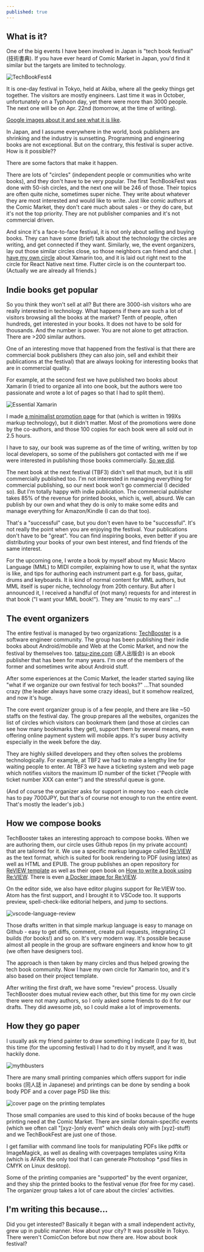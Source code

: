 ```yaml
---
published: true
---
```

## What is it?

One of the big events I have been involved in Japan is "tech book festival" (技術書典). If you have ever heard of Comic Market in Japan, you'd find it similar but the targets are limited to technology.

![TechBookFest4](https://techbookfest.org/assets/tbf04/images/top.jpg)

It is one-day festival in Tokyo, held at Akiba, where all the geeky things get together. The visitors are mostly engineers. Last time it was in October, unfortunately on a Typhoon day, yet there were more than 3000 people. The next one will be on Apr. 22nd (tomorrow, at the time of writing).

[Google images about it and see what it is like](https://www.google.com/search?tbm=isch&q=%E6%8A%80%E8%A1%93%E6%9B%B8%E5%85%B8&tbs=imgo:1).

In Japan, and I assume everywhere in the world, book publishers are shrinking and the industry is sunsetting. Programming and engineering books are not exceptional. But on the contrary, this festival is super active. How is it possible??

There are some factors that make it happen.

There are lots of "circles" (independent people or communities who write books), and they don't have to be very popular. The first TechBookFest was done with 50-ish circles, and the next one will be 246 of those. Their topics are often quite niche, sometimes super niche. They write about whatever they are most interested and would like to write. Just like comic authors at the Comic Market, they don't care much about sales - or they do care, but it's not the top priority. They are not publisher companies and it's not commercial driven.

And since it's a face-to-face festival, it is not only about selling and buying books. They can have some (brief) talk about the technology the circles are writing, and get connected if they want. Similarly, we, the event organizers, lay out those similar circles close, so those neighbors can friend and chat. [I have my own circle](https://atsushieno.github.io/xamaritans/) about Xamarin too, and it is laid out right next to the circle for React Native next time. Flutter circle is on the counterpart too. (Actually we are already all friends.)

## Indie books get popular

So you think they won't sell at all? But there are 3000-ish visitors who are really interested in technology. What happens if there are such a lot of visitors browsing all the books at the market? Tenth of people, often hundreds, get interested in your books. It does not have to be sold for thousands. And the number is power. You are not alone to get attraction. There are >200 similar authors.

One of an interesting move that happened from the festival is that there are commercial book publishers (they can also join, sell and exhibit their publications at the festival) that are always looking for interesting books that are in commercial quality.

For example, at the second fest we have published two books about Xamarin (I tried to organize all into one book, but the authors were too passionate and wrote a lot of pages so that I had to split them).

![Essential Xamarin](https://cdn-ak.f.st-hatena.com/images/fotolife/a/atsushieno/20170330/20170330191800.png)

I made [a minimalist promotion page](https://atsushieno.github.io/xamaritans/tbf2.html) for that (which is written in 199Xs markup technology), but it didn't matter. Most of the promotions were done by the co-authors, and those 100 copies for each book were all sold out in 2.5 hours.

I have to say, our book was supreme as of the time of writing, written by top local developers, so some of the publishers got contacted with me if we were interested in publishing those books commercially. [So we did](https://www.amazon.co.jp//dp/B07539YT44/).

The next book at the next festival (TBF3) didn't sell that much, but it is still commercially published too. I'm not interested in managing everything for commercial publishing, so our next book won't go commercial (I decided so). But I'm totally happy with indie publication. The commercial publisher takes 85% of the revenue for printed books, which is, well, absurd. We can publish by our own and what they do is only to make some edits and manage everything for Amazon/Kindle (I can do that too).

That's a "successful" case, but you don't even have to be "successful". It's not really the point when you are enjoying the festival. Your publications don't have to be "great". You can find inspiring books, even better if you are distributing your books of your own best interest, and find friends of the same interest.

For the upcoming one, I wrote a book by myself about my Music Macro Language (MML) to MIDI compiler, explaining how to use it, what the syntax is like, and tips for authoring each instrument part e.g. for bass, guitar, drums and keyboards. It is kind of normal content for MML authors, but MML itself is super niche, technology from 20th century. But after I announced it, I received a handful of (not many) requests for and interest in that book ("I want your MML book!"). They are "music to my ears" ...!

## The event organizers

The entire festival is managed by two organizations: [TechBooster](https://techbooster.org/) is a software engineer community. The group has been publishing their indie books about Android/mobile and Web at the Comic Market, and now the festival by themselves too. [tatsu-zine.com](https://tatsu-zine.com/) (達人出版会) is an ebook publisher that has been for many years. I'm one of the members of the former and sometimes write about Android stuff.

After some experiences at the Comic Market, the leader started saying like "what if we organize our own festival for tech books?" ...That sounded crazy (the leader always have some crazy ideas), but it somehow realized, and now it's huge.

The core event organizer group is of a few people, and there are like ~50 staffs on the festival day. The group prepares all the websites, organizes the list of circles which visitors can bookmark them (and those at circles can see how many bookmarks they get), support them by several means, even offering online payment system will mobile apps. It's super busy activity especially in the week before the day.

They are highly skilled developers and they often solves the problems technologically. For example, at TBF2 we had to make a lengthy line for waiting people to enter. At TBF3 we have a ticketing system and web page which notifies visitors the maximum ID number of the ticket ("People with ticket number XXX can enter") and the stressful queue is gone.

(And of course the organizer asks for support in money too - each circle has to pay 7000JPY, but that's of course not enough to run the entire event. That's mostly the leader's job.)

## How we compose books

TechBooster takes an interesting approach to compose books. When we are authoring them, our circle uses Github repos (in my private account) that are tailored for it. We use a specific markup language called [Re:VIEW](https://github.com/kmuto/review) as the text format, which is suited for book rendering to PDF (using latex) as well as HTML and EPUB. The group publishes an open repository for [ReVIEW template](https://github.com/TechBooster/ReVIEW-Template) as well as their open book on [How to write a book using Re:VIEW](https://github.com/TechBooster/C89-FirstStepReVIEW-v2). There is even [a Docker image for Re:VIEW](https://hub.docker.com/r/vvakame/review/).

On the editor side, we also have editor plugins support for Re:VIEW too. Atom has the first support, and I brought it to VSCode too. It supports preview, spell-check-like editorial helpers, and jump to sections.

![vscode-language-review](https://raw.githubusercontent.com/atsushieno/vscode-language-review/master/docs/images/sshot-preview.png)

Those drafts written in that simple markup language is easy to manage on Github - easy to get diffs, comment, create pull requests, integrating CI builds (for books!) and so on. It's very modern way. It's possible because almost all people in the group are software engineers and know how to git (we often have designers too).

The approach is then taken by many circles and thus helped growing the tech book community. Now I have my own circle for Xamarin too, and it's also based on their project template.

After writing the first draft, we have some "review" process. Usually TechBooster does mutual review each other, but this time for my own circle there were not many authors, so I only asked some friends to do it for our drafts. They did awesome job, so I could make a lot of improvements.

## How they go paper

I usually ask my friend painter to draw something I indicate (I pay for it), but this time (for the upcoming festival) I had to do it by myself, and it was hackily done. 

![mythbusters](https://cdn-ak.f.st-hatena.com/images/fotolife/a/atsushieno/20180419/20180419085023.png)

There are many small printing companies which offers support for indie books (同人誌 in Japanese) and printings can be done by sending a book body PDF and a cover page PSD like this:

![cover page on the printing templates](https://cdn-ak.f.st-hatena.com/images/fotolife/a/atsushieno/20180419/20180419082929.png)

Those small companies are used to this kind of books because of the huge printing need at the Comic Market. There are similar domain-specific events (which we often call "[xyz-]only event" which deals only with [xyz]-stuff) and we TechBookFest are just one of those.

I get familiar with command line tools for manipulating PDFs like pdftk or ImageMagick, as well as dealing with coverpages templates using Krita (which is AFAIK the only tool that I can generate Photoshop *.psd files in CMYK on Linux desktop).

Some of the printing companies are "supported" by the event organizer, and they ship the printed books to the festival venue (for free for my case). The organizer group takes a lot of care about the circles' activities.

## I'm writing this because...

Did you get interested? Basically it began with a small independent activity, grew up in public manner. How about your city? It was possible in Tokyo. There weren't ComicCon before but now there are. How about book festival?
